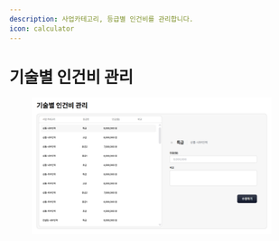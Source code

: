 ```yaml
---
description: 사업카테고리, 등급별 인건비를 관리합니다.
icon: calculator
---
```


# 기술별 인건비 관리

<figure><img src="../.gitbook/assets/image.png" alt=""><figcaption></figcaption></figure>
